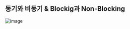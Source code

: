 ## 동기와 비동기 & Blockig과 Non-Blocking
![image](https://github.com/van1164/kopring/assets/52437971/282b9aa6-8e54-4d84-8cee-c2e4b9a475af)
